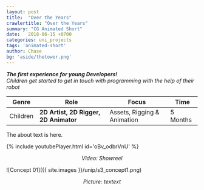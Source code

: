 ```yaml
---
layout: post
title:  "Over the Years"
crawlertitle: "Over the Years"
summary: "CG Animated Short"
date:   2018-06-15 +0700
categories: uni_projects
tags: 'animated-short'
author: Chase
bg: 'aside/thetower.png'
---
```

*__The first experience for young Developers!__ <br>
Children get started to get in touch with programming with the help of their robot*

Genre | Role | Focus | Time |
------------ | -------------| -------- |----|
Children | **2D Artist, 2D Rigger, 2D Animator** | Assets, Rigging & Animation | 5 Months |

The about text is here.


{% include youtubePlayer.html id='oBv_odbrVnU' %}
<p align="center"><i> Video: Showreel </i></p> 


![Concept 01]({{ site.images }}/unip/s3_concept1.png)
<p align="center"><i>Picture: textext </i></p>
